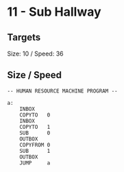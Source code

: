 # 11 - Sub Hallway

## Targets
Size: 10 / Speed: 36

## Size / Speed
```
-- HUMAN RESOURCE MACHINE PROGRAM --

a:
    INBOX   
    COPYTO   0
    INBOX   
    COPYTO   1
    SUB      0
    OUTBOX  
    COPYFROM 0
    SUB      1
    OUTBOX  
    JUMP     a



```